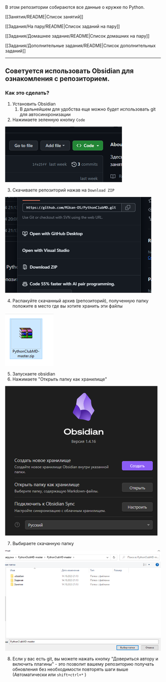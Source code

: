 В этом репозитории собираются все данные о кружке по Python.


[[Занятия/README|Список занятий]]

[[Задания/На пару/README|Список заданий на пару]]

[[Задания/Домашнее задание/README|Список домашних на пару]]

[[Задания/Дополнительные задания/README|Список дополнительных заданий]]



----------


## Советуется использовать Obsidian для ознакомления с репозиторием.

### Как это сделать?

1. Установить Obsidian
	1. В дальнейшем для удобства еще можно будет использовать git для автосинхронизации
2. Нажимаете зеленную кнопку `Code`

![[Pasted image 20231020231258.png]](https://github.com/Mikan-DS/PythonClubMD/blob/master/src/Pasted%20image%2020231020231258.png)

3. Скачиваете репозиторий нажав на `Download ZIP`

![[Pasted image 20231020231408.png]](https://github.com/Mikan-DS/PythonClubMD/blob/master/src/Pasted%20image%2020231020231408.png)

4. Распакуйте скачанный архив (репозиторий), полученную папку положите в место где вы хотите хранить эти файлы

![[Pasted image 20231020231546.png]](https://github.com/Mikan-DS/PythonClubMD/blob/master/src/Pasted%20image%2020231020231546.png)

5. Запускаете obsidian
6. Нажимаете "Открыть папку как хранилище"

![[Pasted image 20231020231712.png]](https://github.com/Mikan-DS/PythonClubMD/blob/master/src/Pasted%20image%2020231020231712.png)

7. Выбираете скачанную папку

![[Pasted image 20231020232129.png]](https://github.com/Mikan-DS/PythonClubMD/blob/master/src/Pasted%20image%2020231020232129.png)

8. Если у вас есть git, вы можете нажать кнопку "Довериться автору и включить плагины" - это позволит вашему репозиторию получать обновления без необходимости повторять шаги выше (Автоматически или `shift+ctrl+*` )





